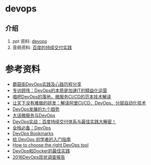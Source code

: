 # devops #

## 介绍 ##

1. ppt 资料: [devops](./data/devops.pptx)
2. 音频资料: [百度的持续交付实践](./data/baidu-ci.mp3)


# 参考资料 #

- [蘑菇街DevOps实践及心路历程分享](http://www.infoq.com/cn/articles/mogujie-devops-practice-and-experience)
- [专访顾伟：DevOps的本质是加速IT的精益化运营](http://www.infoq.com/cn/news/2016/08/essence-enterprise-accelerate-op?utm_source=news_about_ronqi&utm_medium=link&utm_campaign=ronqi)
- [唱吧DevOps的落地，微服务CI/CD的范本技术解读](http://www.infoq.com/cn/articles/devops-landing-in-changba)
- [让天下没有难做的研发：解读阿里CI/CD、DevOps、分层自动化技术](http://www.infoq.com/cn/news/2017/01/alibaba-yunxiao-cicd-devops)
- [DevOps发展的九个趋势](https://zhuanlan.zhihu.com/p/26684543?utm_medium=social&utm_source=weibo)
- [大话微服务与DevOps](http://www.infoq.com/cn/articles/micro-service-and-devops)
- [DevOps实战：百度持续交付体系与最佳实践大解密！](http://dbaplus.cn/news-21-471-1.html)
- [全栈必备：DevOps](http://blog.jobbole.com/107021/)
- [DevOps Bookmarks](http://www.devopsbookmarks.com/linux)
- [给 DevOps 初学者的入门指南](https://zhuanlan.zhihu.com/p/22638204)
- [How to choose the right DevOps tool](https://www.atlassian.com/blog/devops/how-to-choose-devops-tools)
- [DevOps和Docker的最佳实践](./data/DevOps和Docker的最佳实践.pdf)
- [2016DevOps现状调查报告](./data/2016DevOps现状调查报告.pdf)
